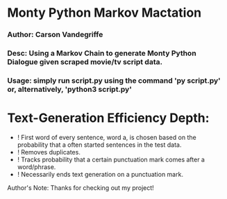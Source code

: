 # Monty Python Markov Mactation

### Author: Carson Vandegriffe
### Desc: Using a Markov Chain to generate Monty Python Dialogue given scraped movie/tv script data.
### Usage: simply run script.py using the command 'py script.py' or, alternatively, 'python3 script.py'

# Text-Generation Efficiency Depth:
- ! First word of every sentence, word a, is chosen based on the probability that a often started sentences in the test data.
- ! Removes duplicates.
- ! Tracks probability that a certain punctuation mark comes after a word/phrase.
- ! Necessarily ends text generation on a punctuation mark.

Author's Note: Thanks for checking out my project! 

